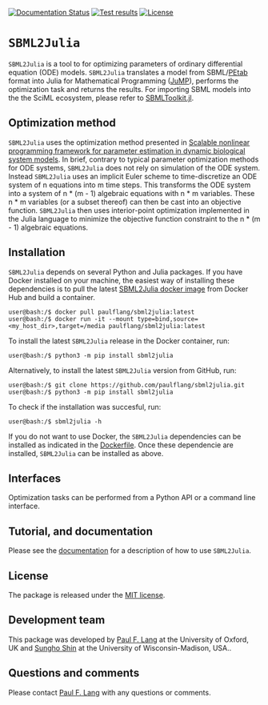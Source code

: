 [![Documentation Status](https://readthedocs.org/projects/sbml2julia/badge/?version=latest)](https://sbml2julia.readthedocs.io/en/latest/?badge=latest)
[![Test results](https://circleci.com/gh/paulflang/SBML2Julia.svg?style=shield)](https://app.circleci.com/pipelines/github/paulflang/SBML2Julia)
[![License](https://img.shields.io/github/license/paulflang/sbml2julia.svg)](https://github.com/paulflang/SBML2Julia/blob/develop/LICENSE)

# `SBML2Julia`

`SBML2Julia` is a tool to for optimizing parameters of ordinary differential equation (ODE) models. `SBML2Julia` translates a model from SBML/[PEtab](https://petab.readthedocs.io/en/stable/) format into Julia for Mathematical Programming ([JuMP](https://jump.dev/JuMP.jl/stable/)), performs the optimization task and returns the results. For importing SBML models into the the SciML ecosystem, please refer to [SBMLToolkit.jl](https://github.com/SciML/SBMLToolkit.jl).

## Optimization method

`SBML2Julia` uses the optimization method presented in [Scalable nonlinear programming framework for parameter estimation in dynamic biological system models](https://journals.plos.org/ploscompbiol/article?id=10.1371/journal.pcbi.1006828). In brief, contrary to typical parameter optimization methods for ODE systems, `SBML2Julia` does not rely on simulation of the ODE system. Instead `SBML2Julia` uses an implicit Euler scheme to time-discretize an ODE system of n equations into m time steps. This transforms the ODE system into a system of n * (m - 1) algebraic equations with n * m variables. These n * m variables (or a subset thereof) can then be cast into an objective function. `SBML2Julia` then uses interior-point optimization implemented in the Julia language to minimize the objective function constraint to the n * (m - 1) algebraic equations.

## Installation

`SBML2Julia` depends on several Python and Julia packages. If you have Docker installed on your machine, the easiest way of installing these dependencies is to pull the latest [SBML2Julia docker image](https://hub.docker.com/repository/docker/paulflang/sbml2julia) from Docker Hub and build a container.
  ```
  user@bash:/$ docker pull paulflang/sbml2julia:latest
  user@bash:/$ docker run -it --mount type=bind,source=<my_host_dir>,target=/media paulflang/sbml2julia:latest
  ```
To install the latest `SBML2Julia` release in the Docker container, run:
  ```
  user@bash:/$ python3 -m pip install sbml2julia
  ```
Alternatively, to install the latest `SBML2Julia` version from GitHub, run:
  ```
  user@bash:/$ git clone https://github.com/paulflang/sbml2julia.git
  user@bash:/$ python3 -m pip install sbml2julia
  ```
To check if the installation was succesful, run:
  ```
  user@bash:/$ sbml2julia -h
  ```
If you do not want to use Docker, the `SBML2Julia` dependencies can be installed as indicated in the [Dockerfile](https://github.com/paulflang/sbml2julia/blob/master/Dockerfile). Once these dependencie are installed, `SBML2Julia` can be installed as above.

## Interfaces

Optimization tasks can be performed from a Python API or a command line interface.

## Tutorial, and documentation
Please see the [documentation](https://sbml2julia.readthedocs.io/en/latest/index.html) for a description of how to use `SBML2Julia`. 

## License
The package is released under the [MIT license](https://github.com/paulflang/SBML2Julia/blob/develop/LICENSE).

## Development team
This package was developed by [Paul F. Lang](https://www.linkedin.com/in/paul-lang-7b54a81a3/) at the University of Oxford, UK and [Sungho Shin](https://www.sunghoshin.com/) at the University of Wisconsin-Madison, USA..


## Questions and comments
Please contact [Paul F. Lang](mailto:paul.lang@wolfson.ox.ac.uk) with any questions or comments.
